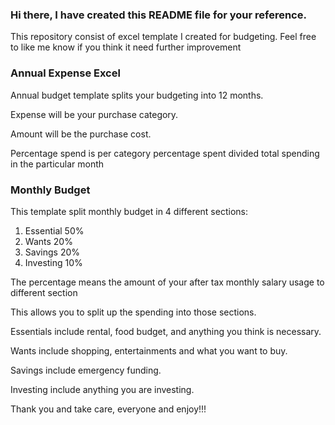 ### Hi there, I have created this README file for your reference.

This repository consist of excel template I created for budgeting.
Feel free to like me know if you think it need further improvement

### Annual Expense Excel
Annual budget template splits your budgeting into 12 months. 

Expense will be your purchase category.

Amount will be the purchase cost.

Percentage spend is per category percentage spent divided total spending in the particular month

### Monthly Budget

This template split monthly budget in 4 different sections:
1) Essential 50%
2) Wants 20%
3) Savings 20%
4) Investing 10%

The percentage means the amount of your after tax monthly salary usage to different section

This allows you to split up the spending into those sections.

Essentials include rental, food budget, and anything you think is necessary.

Wants include shopping, entertainments and what you want to buy.

Savings include emergency funding.

Investing include anything you are investing.


Thank you and take care, everyone and enjoy!!!
